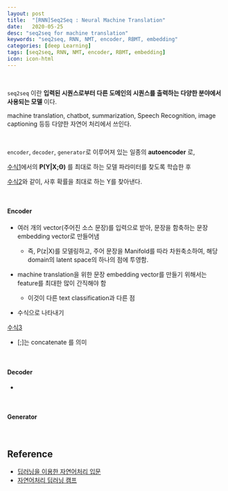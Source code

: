 ```yaml
---
layout: post
title:  "[RNN]Seq2Seq : Neural Machine Translation"
date:   2020-05-25
desc: "seq2seq for machine translation"
keywords: "seq2seq, RNN, NMT, encoder, RBMT, embedding"
categories: [deep Learning]
tags: [seq2seq, RNN, NMT, encoder, RBMT, embedding]
icon: icon-html
---
```


<br>

`seq2seq` 이란 **입력된 시퀀스로부터 다른 도메인의 시퀀스를 출력하는 다양한 분야에서 사용되는 모델** 이다.

machine translation, chatbot, summarization, Speech Recognition, image captioning 등등 다양한 자연어 처리에서 쓰인다.


<br>


`encoder`, `decoder`, `generator`로 이루어져 있는 일종의 **autoencoder** 로,


[수식1]("static/assets/img/blog/RNN/argmax.png")에서의 **P(Y|X;Θ)** 를 최대로 하는 모델 파라미터를 찾도록 학습한 후


[수식2]('static/assets/img/blog/RNN/argmax2.png')와 같이, 사후 확률을 최대로 하는 Y를 찾아낸다.



<br>

#### Encoder

- 여러 개의 vector(주어진 소스 문장)를 입력으로 받아, 문장을 함축하는 문장 embedding vector로 만들어냄
  - 즉, P(z|X)를 모델링하고, 주어 문장을 Manifold를 따라 차원축소하여, 해당 domain의 latent space의 하나의 점에 투영함.

- machine translation을 위한 문장 embedding vector를 만들기 위해서는 feature를 최대한 많이 간직해야 함
  - 이것이 다른 text classification과 다른 점


- 수식으로 나타내기

[수식3]('static/assets/img/blog/RNN/seq2seq.png')

  - [;]는 concatenate 를 의미

<br>


#### Decoder

- 



<br>


#### Generator



<br>

Reference
---------
- [딥러닝을 이용한 자연어처리 입문](https://wikidocs.net/24996)
- [자연어처리 딥러닝 캠프](https://www.hanbit.co.kr/store/books/look.php?p_code=B1294694476)
